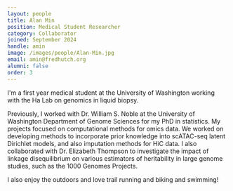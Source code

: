 ```yaml
---
layout: people
title: Alan Min
position: Medical Student Researcher
category: Collaborator
joined: September 2024
handle: amin
image: /images/people/Alan-Min.jpg
email: amin@fredhutch.org
alumni: false
order: 3
---
```


I'm a first year medical student at the University of Washington working with the Ha Lab on genomics in liquid biopsy. 
 
Previously, I worked with Dr. William S. Noble at the University of Washington Department of Genome Sciences for my PhD in statistics. My projects focused on computational methods for omics data. We worked on developing methods to incorporate prior knowledge into scATAC-seq latent Dirichlet models, and also imputation methods for HiC data. I also collaborated with Dr. Elizabeth Thompson to investigate the impact of linkage disequilibrium on various estimators of heritability in large genome studies, such as the 1000 Genomes Projects.
 
I also enjoy the outdoors and love trail running and biking and swimming!